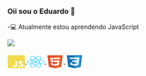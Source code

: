 ### Oii sou o Eduardo 👋

-💻 Atualmente estou aprendendo JavaScript

<div align="left">
  <a href="https://github.com/eduardozx2">
  <img height="180em" src="https://github-readme-stats.vercel.app/api/top-langs/?username=eduardozx2&layout=compact&langs_count=7&theme=marke"/>
</div>
  
  <div style="display: inline_block"><br>
    <img align="center" alt="Rafa-Js" height="30" width="40" src="https://raw.githubusercontent.com/devicons/devicon/master/icons/javascript/javascript-plain.svg">
    <img align="center" alt="Rafa-React" height="30" width="40" src="https://raw.githubusercontent.com/devicons/devicon/master/icons/react/react-original.svg">
    <img align="center" alt="Rafa-HTML" height="30" width="40" src="https://raw.githubusercontent.com/devicons/devicon/master/icons/html5/html5-original.svg">
    <img align="center" alt="Rafa-CSS" height="30" width="40" src="https://raw.githubusercontent.com/devicons/devicon/master/icons/css3/css3-original.svg">
</div>
